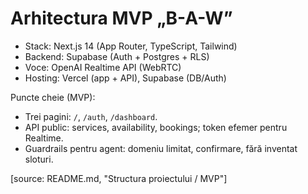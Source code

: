 # Arhitectura MVP „B-A-W”

- Stack: Next.js 14 (App Router, TypeScript, Tailwind)
- Backend: Supabase (Auth + Postgres + RLS)
- Voce: OpenAI Realtime API (WebRTC)
- Hosting: Vercel (app + API), Supabase (DB/Auth)

Puncte cheie (MVP):
- Trei pagini: `/`, `/auth`, `/dashboard`.
- API public: services, availability, bookings; token efemer pentru Realtime.
- Guardrails pentru agent: domeniu limitat, confirmare, fără inventat sloturi.

[source: README.md, "Structura proiectului / MVP"]
